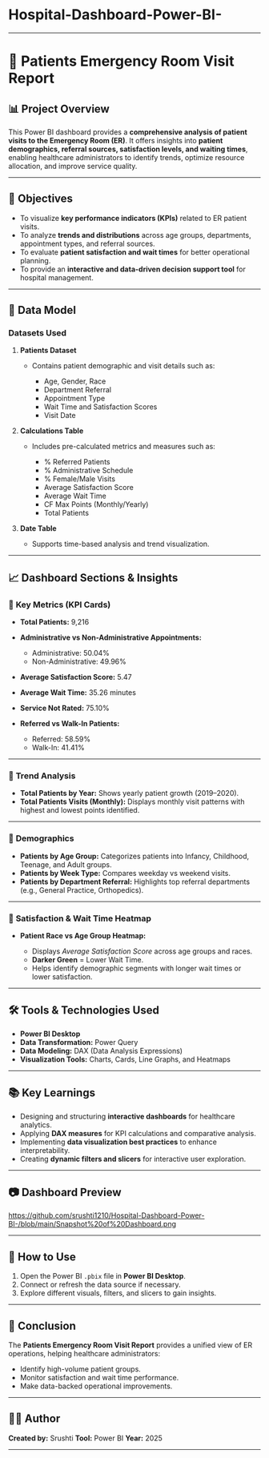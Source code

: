 # Hospital-Dashboard-Power-BI-

---

# 🏥 Patients Emergency Room Visit Report

## 📊 Project Overview

This Power BI dashboard provides a **comprehensive analysis of patient visits to the Emergency Room (ER)**. It offers insights into **patient demographics, referral sources, satisfaction levels, and waiting times**, enabling healthcare administrators to identify trends, optimize resource allocation, and improve service quality.

---

## 🎯 Objectives

* To visualize **key performance indicators (KPIs)** related to ER patient visits.
* To analyze **trends and distributions** across age groups, departments, appointment types, and referral sources.
* To evaluate **patient satisfaction and wait times** for better operational planning.
* To provide an **interactive and data-driven decision support tool** for hospital management.

---

## 🧩 Data Model

### **Datasets Used**

1. **Patients Dataset**

   * Contains patient demographic and visit details such as:

     * Age, Gender, Race
     * Department Referral
     * Appointment Type
     * Wait Time and Satisfaction Scores
     * Visit Date

2. **Calculations Table**

   * Includes pre-calculated metrics and measures such as:

     * % Referred Patients
     * % Administrative Schedule
     * % Female/Male Visits
     * Average Satisfaction Score
     * Average Wait Time
     * CF Max Points (Monthly/Yearly)
     * Total Patients

3. **Date Table**

   * Supports time-based analysis and trend visualization.

---

## 📈 Dashboard Sections & Insights

### 🧮 **Key Metrics (KPI Cards)**

* **Total Patients:** 9,216
* **Administrative vs Non-Administrative Appointments:**

  * Administrative: 50.04%
  * Non-Administrative: 49.96%
* **Average Satisfaction Score:** 5.47
* **Average Wait Time:** 35.26 minutes
* **Service Not Rated:** 75.10%
* **Referred vs Walk-In Patients:**

  * Referred: 58.59%
  * Walk-In: 41.41%

---

### 📅 **Trend Analysis**

* **Total Patients by Year:** Shows yearly patient growth (2019–2020).
* **Total Patients Visits (Monthly):** Displays monthly visit patterns with highest and lowest points identified.

---

### 👥 **Demographics**

* **Patients by Age Group:** Categorizes patients into Infancy, Childhood, Teenage, and Adult groups.
* **Patients by Week Type:** Compares weekday vs weekend visits.
* **Patients by Department Referral:** Highlights top referral departments (e.g., General Practice, Orthopedics).

---

### 🧠 **Satisfaction & Wait Time Heatmap**

* **Patient Race vs Age Group Heatmap:**

  * Displays *Average Satisfaction Score* across age groups and races.
  * **Darker Green** = Lower Wait Time.
  * Helps identify demographic segments with longer wait times or lower satisfaction.

---

## 🛠️ Tools & Technologies Used

* **Power BI Desktop**
* **Data Transformation:** Power Query
* **Data Modeling:** DAX (Data Analysis Expressions)
* **Visualization Tools:** Charts, Cards, Line Graphs, and Heatmaps

---

## 📚 Key Learnings

* Designing and structuring **interactive dashboards** for healthcare analytics.
* Applying **DAX measures** for KPI calculations and comparative analysis.
* Implementing **data visualization best practices** to enhance interpretability.
* Creating **dynamic filters and slicers** for interactive user exploration.

---

## 📷 Dashboard Preview

https://github.com/srushti1210/Hospital-Dashboard-Power-BI-/blob/main/Snapshot%20of%20Dashboard.png

---

## 🚀 How to Use

1. Open the Power BI `.pbix` file in **Power BI Desktop**.
2. Connect or refresh the data source if necessary.
3. Explore different visuals, filters, and slicers to gain insights.

---

## 🏁 Conclusion

The **Patients Emergency Room Visit Report** provides a unified view of ER operations, helping healthcare administrators:

* Identify high-volume patient groups.
* Monitor satisfaction and wait time performance.
* Make data-backed operational improvements.

---

## 👩‍💻 Author

**Created by:** Srushti
**Tool:** Power BI
**Year:** 2025

---


